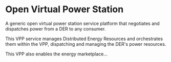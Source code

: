 # Open Virtual Power Station

A generic open virtual power station service platform that negotiates and dispatches
power from a DER to any consumer.

This VPP service manages Distributed Energy Resources and
orchestrates them within the VPP, dispatching and managing the 
DER's power resources.

This VPP also enables the energy marketplace...